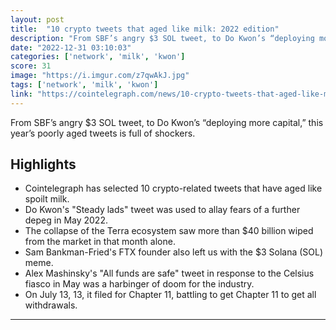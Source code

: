 ```yaml
---
layout: post
title:  "10 crypto tweets that aged like milk: 2022 edition"
description: "From SBF’s angry $3 SOL tweet, to Do Kwon’s “deploying more capital,” this year’s poorly aged tweets is full of shockers."
date: "2022-12-31 03:10:03"
categories: ['network', 'milk', 'kwon']
score: 31
image: "https://i.imgur.com/z7qwAkJ.jpg"
tags: ['network', 'milk', 'kwon']
link: "https://cointelegraph.com/news/10-crypto-tweets-that-aged-like-milk-2022-edition"
---
```


From SBF’s angry $3 SOL tweet, to Do Kwon’s “deploying more capital,” this year’s poorly aged tweets is full of shockers.

## Highlights

- Cointelegraph has selected 10 crypto-related tweets that have aged like spoilt milk.
- Do Kwon's "Steady lads" tweet was used to allay fears of a further depeg in May 2022.
- The collapse of the Terra ecosystem saw more than $40 billion wiped from the market in that month alone.
- Sam Bankman-Fried's FTX founder also left us with the $3 Solana (SOL) meme.
- Alex Mashinsky's "All funds are safe" tweet in response to the Celsius fiasco in May was a harbinger of doom for the industry.
- On July 13, 13, it filed for Chapter 11, battling to get Chapter 11 to get all withdrawals.

---
